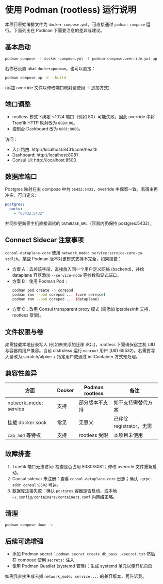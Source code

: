 # 使用 Podman (rootless) 运行说明

本项目原始编排文件为 `docker-compose.yml`，可直接通过 `podman compose` 运行。下面列出在 Podman 下需要注意的差异与建议。

## 基本启动
```bash
podman compose -f docker-compose.yml -f podman-compose.override.yml up -d --build
```

若你已设置 alias `docker=podman`，也可以直接：
```bash
podman compose up -d --build
```
(添加 override 文件以修改端口映射请使用 -f 追加方式)

## 端口调整
- rootless 模式下绑定 <1024 端口（例如 80）可能失败，因此 override 中将 Traefik HTTP 映射改为 `8080:80`。
- 控制台 Dashboard 改为 `8081:8080`。

访问：
- 入口路由: http://localhost:8431/core/health
- Dashboard: http://localhost:8081
- Consul UI: http://localhost:8500

## 数据库端口
Postgres 映射在主 compose 中为 `55432:5432`，override 中保留一致。若宿主再冲突，可自定义:
```yaml
postgres:
  ports:
    - "65432:5432"
```
并同步更新宿主机直接调试的 `DATABASE_URL`（容器内仍保持 postgres:5432）。

## Connect Sidecar 注意事项
`consul-dataplane-core` 使用 `network_mode: service:service-core-go-stdlib`。某些 Podman 版本对该模式支持不完全，如果报错：
- 方案 A：去掉该字段，直接放入同一个用户定义网络 (backend)，并给 dataplane 容器添加 `--service-node` 等参数和显式端口。
- 方案 B：使用 Podman Pod：
  ```bash
  podman pod create -n corepod
  podman run --pod corepod ... (core service)
  podman run --pod corepod ... (dataplane)
  ```
- 方案 C：改用 Consul transparent proxy 模式 (需添加 iptables/nft 支持，rootless 受限)。

## 文件权限与卷
如需挂载本地目录写入 (例如未来添加迁移 SQL)，rootless 下需确保宿主机 UID 与容器内用户兼容。当前 distroless 运行 `nonroot` 用户 (UID 65532)，若需要写入请改为 scratch/alpine + 指定用户或通过 initContainer 方式预处理。

## 兼容性差异
| 方面 | Docker | Podman rootless | 备注 |
|------|--------|-----------------|------|
| network_mode: service | 支持 | 部分版本不支持 | 如不支持需替代方案 |
| 挂载 docker.sock | 常见 | 无意义 | 已移除 registrator，无需 | 
| `cap_add` 等特权 | 支持 | rootless 受限 | 本项目未使用 |

## 故障排查
1. Traefik 端口无法访问: 检查是否占用 8080/8081；修改 override 文件重新启动。
2. Consul sidecar 未注册：查看 `consul-dataplane-core` 日志；确认 `-grpc-addr consul:8502` 可达。
3. 数据库连接失败：确认 `postgres` 容器是否启动，或本地 `~/.config/containers/containers.conf` 内网络策略。

## 清理
```bash
podman compose down -v
```

## 后续可选增强
- 添加 Podman secret：`podman secret create db_pass ./secret.txt` 然后在 compose 使用 `secrets:` 注入
- 使用 Podman Quadlet (systemd 管理)：生成 systemd 单元以便开机自启

如需我直接生成去掉 `network_mode: service:...` 的兼容版本，再告诉我。 
